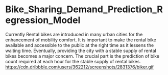 # Bike_Sharing_Demand_Prediction_Regression_Model
Currently Rental bikes are introduced in many urban cities for the enhancement of mobility comfort. It is important to make the rental bike available and accessible to the public at the right time as it lessens the waiting time. Eventually, providing the city with a stable supply of rental bikes becomes a major concern. The crucial part is the prediction of bike count required at each hour for the stable supply of rental bikes.
https://cdn.dribbble.com/users/362212/screenshots/2831376/biker.gif
